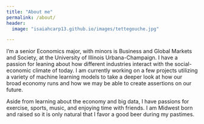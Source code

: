 ```yaml
---
title: "About me"
permalink: /about/
header:
  image: "isaiahcarp13.github.io/images/tettegouche.jpg"

---
```


I’m a senior Economics major, with minors is Business and Global Markets and Society, at the University of Illinois Urbana-Champaign. I have a passion for leaning about how different industries interact with the social-economic climate of today. I am currently working on a few projects utilizing a variety of machine learning models to take a deeper look at how our broad economy runs and how we may be able to create assertions on our future.

Aside from learning about the economy and big data, I have passions for exercise, sports, music, and enjoying time with friends. I am Midwest born and raised so it is only natural that I favor a good beer during my pastimes.
